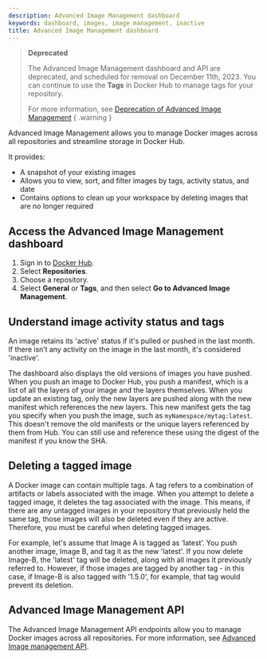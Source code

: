 ```yaml
---
description: Advanced Image Management dashboard
keywords: dashboard, images, image management, inactive
title: Advanced Image Management dashboard
---
```


> **Deprecated**
>
> The Advanced Image Management dashboard and API are deprecated, and scheduled
> for removal on December 11th, 2023. You can continue to use the **Tags** in
> Docker Hub to manage tags for your repository.
>
> For more information, see [Deprecation of Advanced Image Management](https://github.com/docker/roadmap/issues/534)
{ .warning }

Advanced Image Management allows you to manage Docker images across all repositories and streamline storage in Docker Hub.

It provides:

- A snapshot of your existing images
- Allows you to view, sort, and filter images by tags, activity status, and date
- Contains options to clean up your workspace by deleting images that are no longer required

## Access the Advanced Image Management dashboard

1. Sign in to [Docker Hub](https://hub.docker.com).
2. Select **Repositories**.
3. Choose a repository.
4. Select **General** or **Tags**, and then select **Go to Advanced Image Management**.

## Understand image activity status and tags

An image retains its 'active' status if it's pulled or pushed in the last month. If there isn’t any activity on the image in the last month, it's considered 'inactive'.

The dashboard also displays the old versions of images you have pushed. When you push an image to Docker Hub, you push a manifest, which is a list of all the layers of your image and the layers themselves. When you update an existing tag, only the new layers are pushed along with the new manifest which references the new layers. This new manifest gets the tag you specify when you push the image, such as `myNamespace/mytag:latest`. This doesn't remove the old manifests or the unique layers referenced by them from Hub. You can still use and reference these using the digest of the manifest if you know the SHA.

## Deleting a tagged image

A Docker image can contain multiple tags. A tag refers to a combination of artifacts or labels associated with the image. When you attempt to delete a tagged image, it deletes the tag associated with the image. This means, if there are any untagged images in your repository that previously held the same tag, those images will also be deleted even if they are active. Therefore, you must be careful when deleting tagged images.

For example, let's assume that Image A is tagged as ‘latest’. You push another image, Image B, and tag it as the new 'latest'. If you now delete Image-B, the 'latest' tag will be deleted, along with all images it previously referred to. However, if those images are tagged by another tag - in this case, if Image-B is also tagged with '1.5.0', for example, that tag would prevent its deletion.

## Advanced Image Management API

The Advanced Image Management API endpoints allow you to manage Docker images across all repositories. For more information, see [Advanced Image management API](./api/latest.md).
